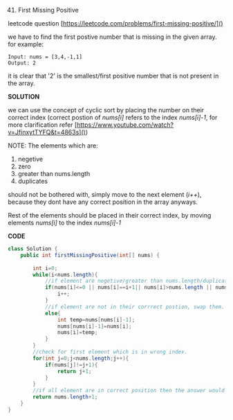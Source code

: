 41. First Missing Positive

leetcode question [https://leetcode.com/problems/first-missing-positive/]()

we have to find the first postive number that is missing in the given array.
for example: 

```
Input: nums = [3,4,-1,1]
Output: 2
```

it is clear that '2' is the smallest/first positive number that is not present in the array.



**SOLUTION**

we can use the concept of cyclic sort by placing the number on their correct index (correct postion of *nums[i]* refers to the index *nums[i]-1*, for more clarification refer [https://www.youtube.com/watch?v=JfinxytTYFQ&t=4863s]()) 

NOTE: The elements which are:

1) negetive 
2) zero
3) greater than nums.length
4) duplicates

should not be bothered with, simply move to the next element (*i++*), because they dont have any correct position in the array anyways.

Rest of the elements should be placed in their correct index, by moving elements *nums[i]* to the index *nums[i]-1* 

**CODE**

```java
class Solution {
    public int firstMissingPositive(int[] nums) {
        
        int i=0;
        while(i<nums.length){
            //if element are negetive/greater than nums.length/duplicate/already in correct position
            if(nums[i]<=0 || nums[i]==i+1|| nums[i]>nums.length || nums[i]==nums[nums[i]-1]){
                i++;
            }
            //if element are not in their corrrect postion, swap them.
            else{
                int temp=nums[nums[i]-1];
                nums[nums[i]-1]=nums[i];
                nums[i]=temp;
            }
        }
        //check for first element which is in wrong index.
        for(int j=0;j<nums.length;j++){
            if(nums[j]!=j+1){
                return j+1;
            }
        }
        //if all element are in correct position then the answer would be next number to the largest number in the array.
        return nums.length+1;
    }
}
```

